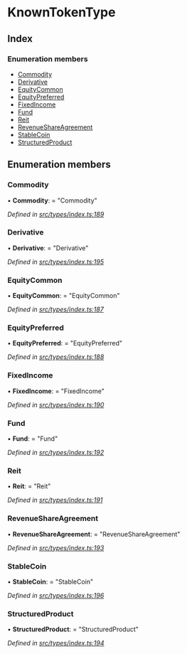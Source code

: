 # KnownTokenType

## Index

### Enumeration members

* [Commodity](knowntokentype.md#commodity)
* [Derivative](knowntokentype.md#derivative)
* [EquityCommon](knowntokentype.md#equitycommon)
* [EquityPreferred](knowntokentype.md#equitypreferred)
* [FixedIncome](knowntokentype.md#fixedincome)
* [Fund](knowntokentype.md#fund)
* [Reit](knowntokentype.md#reit)
* [RevenueShareAgreement](knowntokentype.md#revenueshareagreement)
* [StableCoin](knowntokentype.md#stablecoin)
* [StructuredProduct](knowntokentype.md#structuredproduct)

## Enumeration members

### Commodity

• **Commodity**: = "Commodity"

_Defined in_ [_src/types/index.ts:189_](https://github.com/PolymathNetwork/polymesh-sdk/blob/23062de4/src/types/index.ts#L189)

### Derivative

• **Derivative**: = "Derivative"

_Defined in_ [_src/types/index.ts:195_](https://github.com/PolymathNetwork/polymesh-sdk/blob/23062de4/src/types/index.ts#L195)

### EquityCommon

• **EquityCommon**: = "EquityCommon"

_Defined in_ [_src/types/index.ts:187_](https://github.com/PolymathNetwork/polymesh-sdk/blob/23062de4/src/types/index.ts#L187)

### EquityPreferred

• **EquityPreferred**: = "EquityPreferred"

_Defined in_ [_src/types/index.ts:188_](https://github.com/PolymathNetwork/polymesh-sdk/blob/23062de4/src/types/index.ts#L188)

### FixedIncome

• **FixedIncome**: = "FixedIncome"

_Defined in_ [_src/types/index.ts:190_](https://github.com/PolymathNetwork/polymesh-sdk/blob/23062de4/src/types/index.ts#L190)

### Fund

• **Fund**: = "Fund"

_Defined in_ [_src/types/index.ts:192_](https://github.com/PolymathNetwork/polymesh-sdk/blob/23062de4/src/types/index.ts#L192)

### Reit

• **Reit**: = "Reit"

_Defined in_ [_src/types/index.ts:191_](https://github.com/PolymathNetwork/polymesh-sdk/blob/23062de4/src/types/index.ts#L191)

### RevenueShareAgreement

• **RevenueShareAgreement**: = "RevenueShareAgreement"

_Defined in_ [_src/types/index.ts:193_](https://github.com/PolymathNetwork/polymesh-sdk/blob/23062de4/src/types/index.ts#L193)

### StableCoin

• **StableCoin**: = "StableCoin"

_Defined in_ [_src/types/index.ts:196_](https://github.com/PolymathNetwork/polymesh-sdk/blob/23062de4/src/types/index.ts#L196)

### StructuredProduct

• **StructuredProduct**: = "StructuredProduct"

_Defined in_ [_src/types/index.ts:194_](https://github.com/PolymathNetwork/polymesh-sdk/blob/23062de4/src/types/index.ts#L194)

